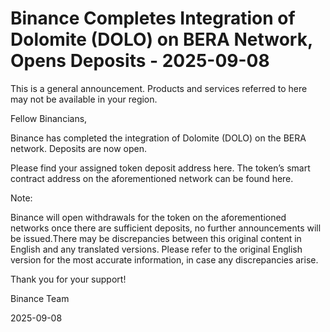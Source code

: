# Binance Completes Integration of Dolomite (DOLO) on BERA Network, Opens Deposits - 2025-09-08

This is a general announcement. Products and services referred to here may not be available in your region.

Fellow Binancians,

Binance has completed the integration of Dolomite (DOLO) on the BERA network. Deposits are now open.

Please find your assigned token deposit address here. The token’s smart contract address on the aforementioned network can be found here.

Note: 

Binance will open withdrawals for the token on the aforementioned networks once there are sufficient deposits, no further announcements will be issued.There may be discrepancies between this original content in English and any translated versions. Please refer to the original English version for the most accurate information, in case any discrepancies arise. 

Thank you for your support!

Binance Team

2025-09-08